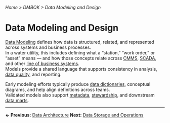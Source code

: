 *Home > DMBOK > Data Modeling and Design*

# Data Modeling and Design

[Data Modeling](../glossary.md#data-modeling) defines how data is structured, related, and represented across systems and business processes.  
In a water utility, this includes defining what a “station,” “work order,” or “asset” means — and how those concepts relate across [CMMS](../glossary.md#cmms), [SCADA](../glossary.md#scada), and other [line of business systems](../glossary.md#line-of-business-system).  
Models provide a shared language that supports consistency in analysis, [data quality](../glossary.md#data-quality), and reporting.

Early modeling efforts typically produce [data dictionaries](../glossary.md#data-dictionary), conceptual diagrams, and help align definitions across teams.  
Validated models also support [metadata](../glossary.md#metadata), [stewardship](../glossary.md#stewardship), and downstream [data marts](../glossary.md#data-mart).


---

**← Previous:** [Data Architecture](../02_architecture/index.md)
**Next:** [Data Storage and Operations](../04_storage/index.md)

